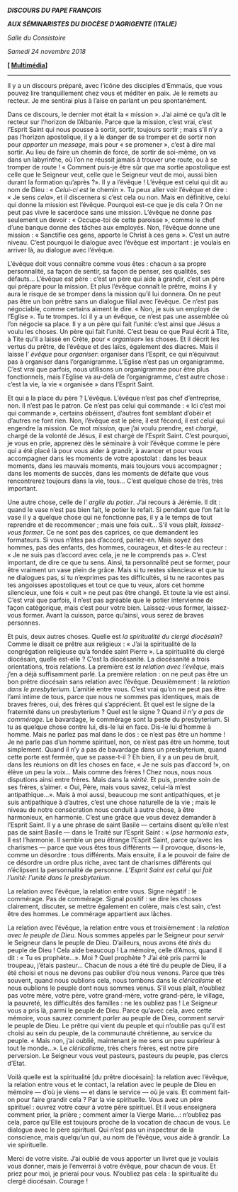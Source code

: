 ***DISCOURS DU PAPE FRANÇOIS***

***AUX SÉMINARISTES DU DIOCÈSE D'AGRIGENTE (ITALIE)***

*Salle du Consistoire*

*Samedi 24 novembre 2018*

**[ [Multimédia](http://w2.vatican.va/content/francesco/fr/events/event.dir.html/content/vaticanevents/fr/2018/11/24/seminaristi-agrigento.html)]**

* * *

Il y a un discours préparé, avec l’icône des disciples d’Emmaüs, que vous pouvez lire tranquillement chez vous et méditer en paix. Je le remets au recteur. Je me sentirai plus à l’aise en parlant un peu spontanément.

Dans ce discours, le dernier mot était la « mission ». J’ai aimé ce qu’a dit le recteur sur l’horizon de l’Albanie. Parce que la mission, c’est vrai, c’est l’Esprit Saint qui nous pousse à sortir, sortir, toujours sortir ; mais s’il n’y a pas l’horizon apostolique, il y a le danger de se tromper et de sortir non pour *apporter un message*, mais pour « se promener », c’est à dire mal sortir. Au lieu de faire un chemin de force, de sortir de soi-même, on va dans un labyrinthe, où l’on ne réussit jamais à trouver une route, ou à se tromper de route ! « Comment puis-je être sûr que ma sortie apostolique est celle que le Seigneur veut, celle que le Seigneur veut de moi, aussi bien durant la formation qu’après ?». Il y a l’évêque ! L’évêque est celui qui dit au nom de Dieu : « *Celui-ci est* le chemin ». Tu peux aller voir l’évêque et dire : « Je sens *cela*», et il discernera si c’est cela ou non. Mais en définitive, celui qui donne la mission est l’évêque. Pourquoi est-ce que je dis cela ? On ne peut pas vivre le sacerdoce sans une mission. L’évêque ne donne pas seulement un devoir : « Occupe-toi de cette paroisse », comme le chef d’une banque donne des tâches aux employés. Non, l’évêque donne une mission : « Sanctifie ces gens, apporte le Christ à ces gens ». C’est un autre niveau. C’est pourquoi le dialogue avec l’évêque est important : je voulais en arriver là, au dialogue avec l’évêque.

L’évêque doit vous connaître comme vous êtes : chacun a sa propre personnalité, sa façon de sentir, sa façon de penser, ses qualités, ses défauts… L’évêque est père : c’est un père qui aide à grandir, c’est un père qui prépare pour la mission. Et plus l’évêque connaît le prêtre, moins il y aura le risque de se tromper dans la mission qu’il lui donnera. On ne peut pas être un bon prêtre sans un dialogue filial avec l’évêque. Ce n’est pas négociable, comme certains aiment le dire. « Non, je suis un employé de l’Eglise ». Tu te trompes. Ici il y a un évêque, ce n’est pas une assemblée où l’on négocie sa place. Il y a un père qui fait l’unité: c’est ainsi que Jésus a voulu les choses. Un père qui fait l’unité. C’est beau ce que Paul écrit à Tite, à Tite qu’il a laissé en Crète, pour « *organiser*» les choses. Et il décrit les vertus du prêtre, de l’évêque et des laïcs, également des diacres. Mais il laisse l’ *évêque* pour *organiser*: organiser dans l’Esprit, ce qui n’équivaut pas à organiser dans l’organigramme. L’Eglise n’est pas un organigramme. C’est vrai que parfois, nous utilisons un organigramme pour être plus fonctionnels, mais l’Eglise va au-delà de l’organigramme, c’est autre chose : c’est la vie, la vie « organisée » dans l’Esprit Saint.

Et qui a la place du père ? L’évêque. L’évêque n’est pas chef d’entreprise, non. Il n’est pas le patron. Ce n’est pas celui qui commande : « Ici c’est moi qui commande », certains obéissent, d’autres font semblant d’obéir et d’autres ne font rien. Non, l’évêque est le père, il est fécond, il est celui qui engendre la mission. Ce mot *mission*, que j’ai voulu prendre, est *chargé*, chargé de la volonté de Jésus, il est chargé de l’Esprit Saint. C’est pourquoi, je vous en prie, apprenez dès le séminaire à voir l’évêque comme le père qui a été placé là pour vous aider à grandir, à avancer et pour vous accompagner dans les moments de votre apostolat : dans les beaux moments, dans les mauvais moments, mais toujours vous accompagner ; dans les moments de succès, dans les moments de défaite que vous rencontrerez toujours dans la vie, tous… C’est quelque chose de très, très important.

Une autre chose, celle de l’ *argile du potier*. J’ai recours à Jérémie. Il dit : quand le vase n’est pas bien fait, le potier le refait. Si pendant que l’on fait le vase il y a quelque chose qui ne fonctionne pas, il y a le temps de tout reprendre et de recommencer ; mais une fois cuit… S’il vous plaît, *laissez-vous former*. Ce ne sont pas des caprices, ce que demandent les formateurs. Si vous n’êtes pas d’accord, parlez-en. Mais soyez des hommes, pas des enfants, des hommes, courageux, et dites-le au recteur : « Je ne suis pas d’accord avec cela, je ne le comprends pas ». C’est important, de dire ce que tu sens. Ainsi, ta personnalité peut se former, pour être vraiment un vase plein de grâce. Mais si tu restes silencieux et que tu ne dialogues pas, si tu n’exprimes pas tes difficultés, si tu ne racontes pas tes angoisses apostoliques et tout ce que tu veux, alors cet homme silencieux, une fois « cuit » ne peut pas être changé. Et toute la vie est ainsi. C’est vrai que parfois, il n’est pas agréable que le potier intervienne de façon catégorique, mais c’est pour votre bien. Laissez-vous former, laissez-vous former. Avant la cuisson, parce qu’ainsi, vous serez de braves personnes.

Et puis, deux autres choses. Quelle est *la spiritualité du clergé diocésain*? Comme le disait ce prêtre aux religieux : « J’ai la spiritualité de la congrégation religieuse qu’a fondée saint Pierre ». La spiritualité du clergé diocésain, quelle est-elle ? C’est la diocésanité. La diocésanité a trois orientations, trois relations. La première est *la relation avec l’évêque*, mais j’en a déjà suffisamment parlé. La première relation : on ne peut pas être un bon prêtre diocésain sans relation avec l’évêque. Deuxièmement : la *relation dans le presbyterium*. L’amitié entre vous. C’est vrai qu’on ne peut pas être l’ami intime de tous, parce que nous ne sommes pas identiques, mais de braves frères, oui, des frères qui s’apprécient. Et quel est le signe de la fraternité dans un presbyterium ? Quel est le signe ? Quand *il n’y a pas de commérage*. Le bavardage, le commérage sont la peste du presbyterium. Si tu as quelque chose contre lui, dis-le lui en face. Dis-le lui d’homme à homme. Mais ne parlez pas mal dans le dos : ce n’est pas être un homme ! Je ne parle pas d’un homme spirituel, non, ce n’est pas être un homme, tout simplement. Quand il n’y a pas de bavardage dans un presbyterium, quand cette porte est fermée, que se passe-t-il ? Eh bien, il y a un peu de bruit, dans les réunions on dit les choses en face, « Je ne suis pas d’accord !», on élève un peu la voix… Mais comme des frères ! Chez nous, nous nous disputions ainsi entre frères. Mais dans la *vérité*. Et puis, prendre soin de ses frères, s’aimer. « Oui, Père, mais vous savez, celui-là m’est antipathique…». Mais à moi aussi, beaucoup me sont antipathiques, et je suis antipathique à d’autres, c’est une chose naturelle de la vie ; mais le niveau de notre consécration nous conduit à autre chose, à être harmonieux, en harmonie. C’est une grâce que vous devez demander à l’Esprit Saint. Il y a une phrase de saint Basile — certains disent qu’elle n’est pas de saint Basile — dans le Traité sur l’Esprit Saint : « *Ipse harmonia est*», Il est l’harmonie. Il semble un peu étrange l’Esprit Saint, parce qu’avec les charismes — parce que vous êtes tous différents — il provoque, disons-le, comme un désordre : tous différents. Mais ensuite, il a le pouvoir de faire de ce désordre un ordre plus riche, avec tant de charismes différents qui n’éclipsent la personnalité de personne. *L’Esprit Saint est celui qui fait l’unité: l’unité dans le presbyterium*.

La relation avec l’évêque, la relation entre vous. Signe négatif : le commérage. Pas de commérage. Signal positif : se dire les choses clairement, discuter, se mettre également en colère, mais c’est sain, c’est être des hommes. Le commérage appartient aux lâches.

La relation avec l’évêque, la relation entre vous et troisièmement : la *relation avec le peuple de Dieu*. Nous sommes appelés par le Seigneur pour *servir* le Seigneur dans le peuple de Dieu. D’ailleurs, nous avons été *tirés* du peuple de Dieu ! Cela aide beaucoup ! La mémoire, celle d’Amos, quand il dit : « Tu es prophète…». Moi ? Quel prophète ? J’ai été pris parmi le troupeau, j’étais pasteur… Chacun de nous a été tiré du peuple de Dieu, il a été choisi et nous ne devons pas oublier d’où nous venons. Parce que très souvent, quand nous oublions cela, nous tombons dans le *cléricalisme* et nous oublions le peuple dont nous sommes venus. S’il vous plaît, n’oubliez pas votre mère, votre père, votre grand-mère, votre grand-père, le village, la pauvreté, les difficultés des familles : ne les oubliez pas ! Le Seigneur vous a pris là, parmi le peuple de Dieu. Parce qu’avec cela, avec cette mémoire, vous saurez comment *parler* au peuple de Dieu, comment *servir* le peuple de Dieu. Le prêtre qui vient du peuple et qui n’oublie pas qu’il est choisi au sein du peuple, de la communauté chrétienne, au service du peuple. « Mais non, j’ai oublié, maintenant je me sens un peu supérieur à tout le monde…». Le *cléricalisme*, très chers frères, est notre pire perversion. Le Seigneur vous veut pasteurs, pasteurs du peuple, pas clercs d’Etat.

Voilà quelle est la spiritualité [du prêtre diocésain]: la relation avec l’évêque, la relation entre vous et le contact, la relation avec le peuple de Dieu en mémoire — d’où je viens — et dans le service — où je vais. Et comment fait-on pour faire grandir cela ? Par la vie spirituelle. Vous avez un père spirituel : ouvrez votre cœur à votre père spirituel. Et il vous enseignera comment prier, la prière ; comment aimer la Vierge Marie…: n’oubliez pas cela, parce qu’Elle est toujours proche de la vocation de chacun de vous. Le dialogue avec le père spirituel. Qui n’est pas un inspecteur de la conscience, mais quelqu’un qui, au nom de l’évêque, vous aide à grandir. La vie spirituelle.

Merci de votre visite. J’ai oublié de vous apporter un livret que je voulais vous donner, mais je l’enverrai à votre évêque, pour chacun de vous. Et priez pour moi, je prierai pour vous. N’oubliez pas cela : la spiritualité du clergé diocésain. Courage !